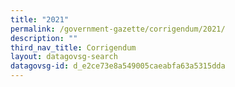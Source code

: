 ```yaml
---
title: "2021"
permalink: /government-gazette/corrigendum/2021/
description: ""
third_nav_title: Corrigendum
layout: datagovsg-search
datagovsg-id: d_e2ce73e8a549005caeabfa63a5315dda
---
```

